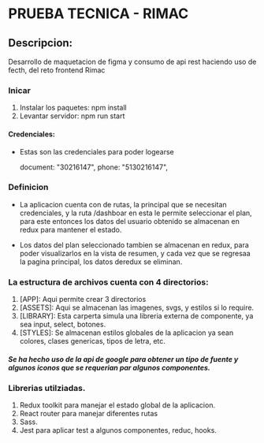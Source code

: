 # PRUEBA TECNICA - RIMAC

## Descripcion:

Desarrollo de maquetacion de figma y consumo de api rest haciendo uso de fecth, del reto frontend Rimac

### Inicar

1.  Instalar los paquetes: npm install
2.  Levantar servidor: npm run start

#### Credenciales:

- Estas son las credenciales para poder logearse

    document: "30216147",
    phone: "5130216147",

### Definicion

- La aplicacion cuenta con de rutas, la principal que se necesitan credenciales, y la ruta /dashboar en esta le permite seleccionar el plan, para este entonces los datos del usuario obtenido se almacenan en redux para mantener el estado.

- Los datos del plan seleccionado tambien se almacenan en redux, para poder visualizarlos en la vista de resumen, y cada vez que se regresaa la pagina principal, los datos deredux se eliminan.

### La estructura de archivos cuenta con 4 directorios:

1.  [APP]: Aqui permite crear 3 directorios
2.  [ASSETS]: Aqui se almacenan las imagenes, svgs, y estilos si lo require.
3.  [LIBRARY]: Esta carperta simula una libreria externa de componente, ya sea input, select, botones.
4.  [STYLES]: Se almacenan estilos globales de la aplicacion ya sean colores, clases genericas, tipos de letra, etc.

##### Se ha hecho uso de la api de google para obtener un tipo de fuente y algunos iconos que se requerian par algunos componentes.

### Librerias utilziadas.

1. Redux toolkit para manejar el estado global de la aplicacion.
2. React router para manejar diferentes rutas
3. Sass.
4. Jest para aplicar test a algunos componentes, reduc, hooks.


